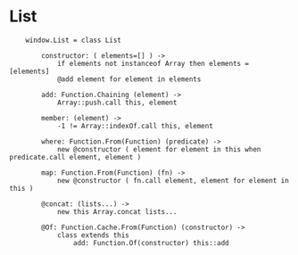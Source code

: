 # List
		
		window.List = class List
	
			constructor: ( elements=[] ) ->
				if elements not instanceof Array then elements = [elements]
				@add element for element in elements
	
			add: Function.Chaining (element) ->
				Array::push.call this, element
	
			member: (element) ->
				-1 != Array::indexOf.call this, element
		
			where: Function.From(Function) (predicate) ->
				new @constructor ( element for element in this when predicate.call element, element )
				
			map: Function.From(Function) (fn) ->
				new @constructor ( fn.call element, element for element in this )
	
			@concat: (lists...) ->
				new this Array.concat lists...
					
			@Of: Function.Cache.From(Function) (constructor) ->
				class extends this
					add: Function.Of(constructor) this::add
					
